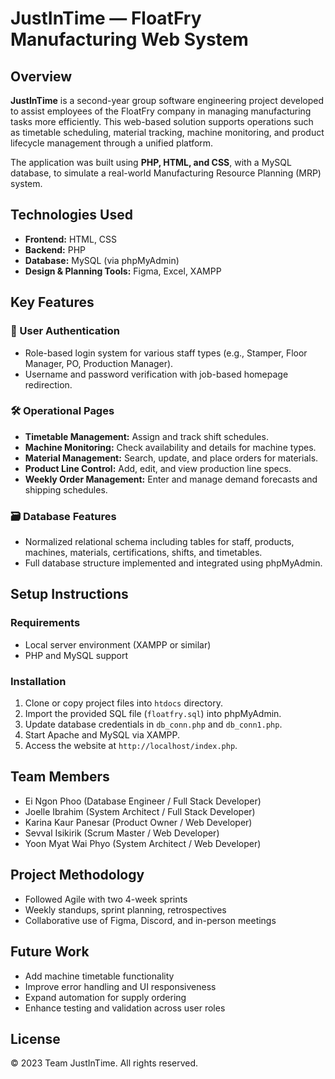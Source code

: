 # JustInTime — FloatFry Manufacturing Web System

## Overview
**JustInTime** is a second-year group software engineering project developed to assist employees of the FloatFry company in managing manufacturing tasks more efficiently. This web-based solution supports operations such as timetable scheduling, material tracking, machine monitoring, and product lifecycle management through a unified platform.

The application was built using **PHP, HTML, and CSS**, with a MySQL database, to simulate a real-world Manufacturing Resource Planning (MRP) system.

## Technologies Used
- **Frontend:** HTML, CSS
- **Backend:** PHP
- **Database:** MySQL (via phpMyAdmin)
- **Design & Planning Tools:** Figma, Excel, XAMPP

## Key Features

### 🔐 User Authentication
- Role-based login system for various staff types (e.g., Stamper, Floor Manager, PO, Production Manager).
- Username and password verification with job-based homepage redirection.

### 🛠️ Operational Pages
- **Timetable Management:** Assign and track shift schedules.
- **Machine Monitoring:** Check availability and details for machine types.
- **Material Management:** Search, update, and place orders for materials.
- **Product Line Control:** Add, edit, and view production line specs.
- **Weekly Order Management:** Enter and manage demand forecasts and shipping schedules.

### 🗃️ Database Features
- Normalized relational schema including tables for staff, products, machines, materials, certifications, shifts, and timetables.
- Full database structure implemented and integrated using phpMyAdmin.

## Setup Instructions

### Requirements
- Local server environment (XAMPP or similar)
- PHP and MySQL support

### Installation
1. Clone or copy project files into `htdocs` directory.
2. Import the provided SQL file (`floatfry.sql`) into phpMyAdmin.
3. Update database credentials in `db_conn.php` and `db_conn1.php`.
4. Start Apache and MySQL via XAMPP.
5. Access the website at `http://localhost/index.php`.

## Team Members
- Ei Ngon Phoo (Database Engineer / Full Stack Developer)
- Joelle Ibrahim (System Architect / Full Stack Developer)
- Karina Kaur Panesar (Product Owner / Web Developer)
- Sevval Isikirik (Scrum Master / Web Developer)
- Yoon Myat Wai Phyo (System Architect / Web Developer)

## Project Methodology
- Followed Agile with two 4-week sprints
- Weekly standups, sprint planning, retrospectives
- Collaborative use of Figma, Discord, and in-person meetings

## Future Work
- Add machine timetable functionality
- Improve error handling and UI responsiveness
- Expand automation for supply ordering
- Enhance testing and validation across user roles

## License
© 2023 Team JustInTime. All rights reserved.
